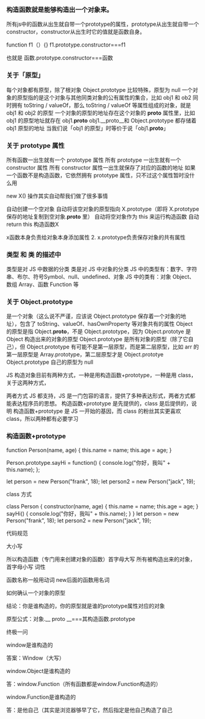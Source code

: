### 构造函数就是能够构造出一个对象来。

所有js中的函数从出生就自带一个prototype的属性，prototype从出生就自带一个constructor，constructor从出生时它的值就是函数自身。

function f1（）{}
f1.prototype.constructor===f1

也就是 函数.prototype.constructor===函数



### 关于「原型」

每个对象都有原型，除了根对象 Object.prototype 比较特殊，原型为 null
一个对象的原型指的是这个对象与其他同类对象的公有属性的集合，比如 obj1 和 ob2 同时拥有 toString / valueOf，那么 toString / valueOf 等属性组成的对象，就是 obj1 和 obj2 的原型
一个对象的原型的地址存在这个对象的 __proto__ 属性里，比如 obj1 的原型地址就存在 obj1.__proto__
obj1.__proto__和 Object.prototype 都存储着 obj1 原型的地址
当我们说「obj1 的原型」时等价于说「obj1.__proto__」




### 关于 prototype 属性

所有函数一出生就有一个 prototype 属性
所有 prototype 一出生就有一个 constructor 属性
所有 constructor 属性一出生就保存了对应的函数的地址
如果一个函数不是构造函数，它依然拥有 prototype 属性，只不过这个属性暂时没什么用


new X() 操作其实自动帮我们做了很多事情

自动创建一个空对象
自动将该空对象的原型指向 X.prototype（即将 X.prototype 保存的地址复制到空对象.__proto__ 里）
自动将空对象作为 this 来运行构造函数
自动 return this
构造函数X

x函数本身负责给对象本身添加属性
2. x.prototype负责保存对象的共有属性



### 类型 和 类 的描述中

类型是对 JS 中数据的分类
类是对 JS 中对象的分类
JS 中的类型有：数字、字符串、布尔、符号Symbol、null、undefined、对象
JS 中的类有：对象 Object、数组 Array、函数 Function 等


### 关于 Object.prototype



是一个对象（这么说不严谨，应该说 Object.prototype 保存着一个对象的地址），包含了 toString、valueOf、hasOwnProperty 等对象共有的属性
Object 的原型是指 Object.__proto__，不是 Object.prototype，因为 Object.prototye 是 Object 构造出来的对象的原型
Object.prototype 是所有对象的原型（除了它自己），但 Object.prototype 有可能不是第一层原型，而是第二层原型，比如 arr 的第一层原型是 Array.prototype，第二层原型才是 Object.prototye
Object.prototype 自己的原型为 null


JS 构造对象目前有两种方式，一种是用构造函数+prototype，一种是用 class，关于这两种方式，

两者方式 JS 都支持，JS 是一门包容的语言，提供了多种表达形式，两者方式都能表达程序员的思想。
构造函数+prototype 是先提供的，class 是后提供的，说明 构造函数+prototype 是 JS 一开始的基因，而 class 的粉丝其实更喜欢 class，所以两种都有必要学习


### 构造函数+prototype

function Person(name, age) {
  this.name = name;
  this.age = age;
}

Person.prototype.sayHi = function() {
  console.log("你好，我叫" + this.name);
};

let person = new Person("frank", 18);
let person2 = new Person("jack", 19);



class 方式

class Person {
  constructor(name, age) {
    this.name = name;
    this.age = age;
  }
  sayHi() {
    console.log("你好，我叫" + this.name);
  }
}
let person = new Person("frank", 18);
let person2 = new Person("jack", 19);

代码规范

大小写

所以构造函数（专门用来创建对象的函数）首字母大写
所有被构造出来的对象，首字母小写
词性

函数名称一般用动词
new后面的函数用名词


如何确认一个对象的原型

结论：你是谁构造的，你的原型就是谁的prototype属性对应的对象

原型公式：对象.__ proto __===其构造函数.prototype



终极一问

window是谁构造的

答案：Window（大写）

window.Object是谁构造的

答：window.Function（所有函数都是window.Function构造的）

window.Function是谁构造的

答：是他自己（其实是浏览器够早了它，然后指定是他自己构造了自己
